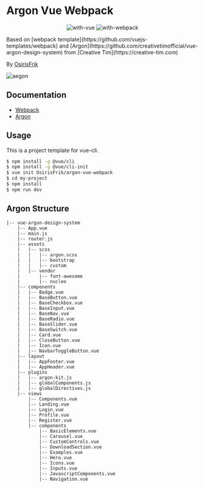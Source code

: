 # Argon Vue Webpack
<div align="center">

![with-vue](https://img.shields.io/badge/made%20with-vue.js-green.svg?longCache=true&style=for-the-badge&logo=vue.js)
![with-webpack](https://img.shields.io/badge/made%20with-webpack-blue.svg?longCache=true&style=for-the-badge&logo=webpack)

</div>
Based on [webpack template](https://github.com/vuejs-templates/webpack) and [Argon](https://github.com/creativetimofficial/vue-argon-design-system) from [Creative Tim](https://creative-tim.com)

By [OsirisFrik](https://github.com/OsirisFrik)

![aegon](https://s3.amazonaws.com/creativetim_bucket/products/92/original/opt_argon_vue_thumbnail.jpg?1534236902)

## Documentation
* [Webpack](http://vuejs-templates.github.io/webpack)
* [Argon](https://demos.creative-tim.com/argon-design-system)

## Usage
This is a project template for vue-cli.
```bash
$ npm install -g @vue/cli
$ npm install -g @vue/cli-init
$ vue init OsirisFrik/argon-vue-webpack
$ cd my-project
$ npm install
$ npm run dev
```

## Argon Structure
```
|-- vue-argon-design-system
    |-- App.vue
    |-- main.js
    |-- router.js
    |-- assets
    |   |-- scss
    |   |   |-- argon.scss
    |   |   |-- bootstrap
    |   |   |-- custom
    |   |-- vendor
    |       |-- font-awesome
    |       |-- nucleo
    |-- components
    |   |-- Badge.vue
    |   |-- BaseButton.vue
    |   |-- BaseCheckbox.vue
    |   |-- BaseInput.vue
    |   |-- BaseNav.vue
    |   |-- BaseRadio.vue
    |   |-- BaseSlider.vue
    |   |-- BaseSwitch.vue
    |   |-- Card.vue
    |   |-- CloseButton.vue
    |   |-- Icon.vue
    |   |-- NavbarToggleButton.vue
    |-- layout
    |   |-- AppFooter.vue
    |   |-- AppHeader.vue
    |-- plugins
    |   |-- argon-kit.js
    |   |-- globalComponents.js
    |   |-- globalDirectives.js
    |-- views
        |-- Components.vue
        |-- Landing.vue
        |-- Login.vue
        |-- Profile.vue
        |-- Register.vue
        |-- components
            |-- BasicElements.vue
            |-- Carousel.vue
            |-- CustomControls.vue
            |-- DownloadSection.vue
            |-- Examples.vue
            |-- Hero.vue
            |-- Icons.vue
            |-- Inputs.vue
            |-- JavascriptComponents.vue
            |-- Navigation.vue
```